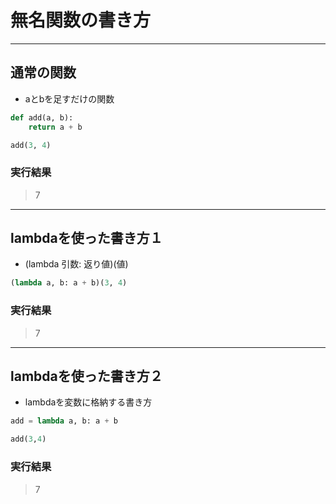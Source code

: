 # 無名関数の書き方

---

## 通常の関数

* aとbを足すだけの関数

```python
def add(a, b):
    return a + b

add(3, 4)
```

### 実行結果

> 7

---

## lambdaを使った書き方１

* (lambda 引数: 返り値)(値)

```python
(lambda a, b: a + b)(3, 4)
```

### 実行結果

> 7

---

## lambdaを使った書き方２

* lambdaを変数に格納する書き方

```python
add = lambda a, b: a + b

add(3,4)
```

### 実行結果

> 7
